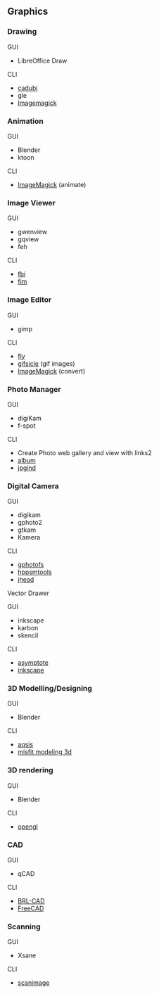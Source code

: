 ## Graphics

### Drawing

GUI

  * LibreOffice Draw

CLI

  * [cadubi](http://langworth.com/pub/cadubi/)
  * gle
  * [Imagemagick](http://www.imagemagick.org/script/command-line-tools.php)

  
### Animation 

GUI

  * Blender
  * ktoon

CLI

  * [ImageMagick](http://www.imagemagick.org/script/command-line-tools.php) (animate)

  
### Image Viewer

GUI

  * gwenview
  * gqview
  * feh

CLI

  * [fbi](http://linux.bytesex.org/fbida/)
  * [fim](http://www.autistici.org/dezperado/)

  
### Image Editor 

GUI

  * gimp

CLI

  * [fly](http://martin.gleeson.com/fly/)
  * [gifsicle](http://www.lcdf.org/gifsicle/) (gif images)
  * [ImageMagick](http://www.imagemagick.org/script/command-line-tools.php) (convert)

  
### Photo Manager

GUI

  * digiKam
  * f-spot

CLI

  * Create Photo web gallery and view with links2
  * [album](http://marginalhacks.com/Hacks/album/)
  * [jpgind](http://www6.atpages.jp/petterik/jpgind/jpgind.html#About)

  
### Digital Camera

GUI

  * digikam
  * gphoto2
  * gtkam
  * Kamera

CLI

  * [gphotofs](http://www.gphoto.org/doc/manual/using-gphoto2.html)
  * [hppsmtools](http://unimut.fsk.uni-heidelberg.de/demi/photosmart/index.html)
  * [jhead](http://www.sentex.net/%7Emwandel/jhead/)

  
Vector Drawer

GUI

  * inkscape
  * karbon
  * skencil

CLI

  * [asymptote](http://asymptote.sourceforge.net/)
  * [inkscape](http://linux.die.net/man/1/inkscape)

  
### 3D Modelling/Designing

GUI

  * Blender

CLI

  * [aqsis](http://wiki.aqsis.org/doc/index)
  * [misfit modeling 3d](http://www.misfitcode.com/misfitmodel3d/)

  
### 3D rendering 

GUI

  * Blender

CLI

  * [opengl](http://www.opengl.org/)
  
### CAD

GUI

  * qCAD

CLI

  * [BRL-CAD](http://brlcad.org/d/about)
  * [FreeCAD](http://juergen-riegel.net/FreeCAD/Docu/index.php?title=FreeCAD_Scripting_Basics)

  
### Scanning

GUI

  * Xsane

CLI

  * [scanimage](http://www.sane-project.org/man/scanimage.1.html)


